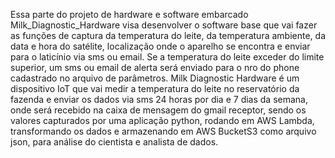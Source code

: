 Essa parte do projeto de hardware e software embarcado Milk_Diagnostic_Hardware visa desenvolver o software base que vai fazer
as funções de captura da temperatura do leite, da temperatura ambiente, da data e hora do satélite, localização onde o aparelho
se encontra e enviar para o laticínio via sms ou email. Se a temperatura do leite exceder do limite superior, um sms ou email de 
alerta será enviado para o nro do phone cadastrado no arquivo de parâmetros.
Milk Diagnostic Hardware é um dispositivo IoT que vai medir a temperatura do leite no reservatório da fazenda e enviar os dados
via sms 24 horas por dia e 7 dias da semana, onde será recebido na caixa de mensagem do gmail receptor, sendo os valores capturados por uma aplicação python, rodando em AWS Lambda, transformando os dados e armazenando em AWS BucketS3 como arquivo json, para análise do cientista e analista de dados.
